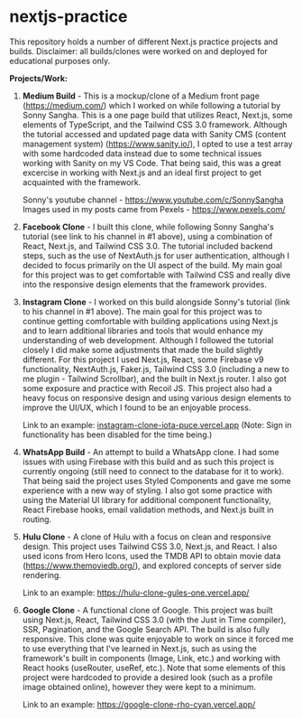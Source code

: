# nextjs-practice  
This repository holds a number of different Next.js practice projects and builds. Disclaimer: all builds/clones were worked on and deployed for educational purposes only.

**Projects/Work:**

1. **Medium Build** - This is a mockup/clone of a Medium front page (https://medium.com/) which I worked on while following a tutorial by Sonny Sangha. This is a one page build that utilizes React, Next.js, some elements of TypeScript, and the Tailwind CSS 3.0 framework. Although the tutorial accessed and updated page data with Sanity CMS (content management system) (https://www.sanity.io/), I opted to use a test array with some hardcoded data instead due to some technical issues working with Sanity on my VS Code. That being said, this was a great excercise in working with Next.js and an ideal first project to get acquainted with the framework.

      Sonny's youtube channel - https://www.youtube.com/c/SonnySangha  
      Images used in my posts came from Pexels - https://www.pexels.com/ 
    
2. **Facebook Clone** - I built this clone, while following Sonny Sangha's tutorial (see link to his channel in #1 above), using a combination of React, Next.js, and Tailwind CSS 3.0. The tutorial included backend steps, such as the use of NextAuth.js for user authentication, although I decided to focus primarily on the UI aspect of the build. My main goal for this project was to get comfortable with Tailwind CSS and really dive into the responsive design elements that the framework provides.  

3. **Instagram Clone** - I worked on this build alongside Sonny's tutorial (link to his channel in #1 above). The main goal for this project was to continue getting comfortable with building applications using Next.js and to learn additional libraries and tools that would enhance my understanding of web development. Although I followed the tutorial closely I did make some adjustments that made the build slightly different. For this project I used Next.js, React, some Firebase v9 functionality, NextAuth.js, Faker.js, Tailwind CSS 3.0 (including a new to me plugin - Tailwind Scrollbar), and the built in Next.js router. I also got some exposure and practice with Recoil JS. This project also had a heavy focus on responsive design and using various design elements to improve the UI/UX, which I found to be an enjoyable process.

      Link to an example: [instagram-clone-iota-puce.vercel.app](https://instagram-clone-iota-puce.vercel.app/) (Note: Sign in functionality has been disabled for the time being.)

4. **WhatsApp Build** - An attempt to build a WhatsApp clone. I had some issues with using Firebase with this build and as such this project is currently ongoing (still need to connect to the database for it to work). That being said the project uses Styled Components and gave me some experience with a new way of styling. I also got some practice with using the Material UI library for additional component functionality, React Firebase hooks, email validation methods, and Next.js built in routing.  

4. **Hulu Clone** - A clone of Hulu with a focus on clean and responsive design. This project uses Tailwind CSS 3.0, Next.js, and React. I also used icons from Hero Icons, used the TMDB API to obtain movie data (https://www.themoviedb.org/), and explored concepts of server side rendering. 

      Link to an example: https://hulu-clone-gules-one.vercel.app/
      
5. **Google Clone** - A functional clone of Google. This project was built using Next.js, React, Tailwind CSS 3.0 (with the Just in Time compiler), SSR, Pagination, and the Google Search API. The build is also fully responsive. This clone was quite enjoyable to work on since it forced me to use everything that I've learned in Next.js, such as using the framework's built in components (Image, Link, etc.) and working with React hooks (useRouter, useRef, etc.). Note that some elements of this project were hardcoded to provide a desired look (such as a profile image obtained online), however they were kept to a minimum.   

      Link to an example: https://google-clone-rho-cyan.vercel.app/
